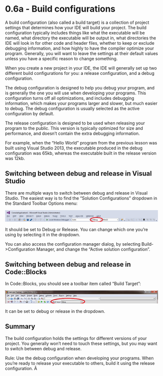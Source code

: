 # 0.6a - Build configurations

A build configuration (also called a build target) is a collection of project settings that determines how your IDE will build your project. The build configuration typically includes things like what the executable will be named, what directory the executable will be output in, what directories the IDE will look in for other code and header files, whether to keep or exclude debugging information, and how highly to have the compiler optimize your program. Generally, you will want to leave the settings at their default values unless you have a specific reason to change something.

When you create a new project in your IDE, the IDE will generally set up two different build configurations for you: a release configuration, and a debug configuration.

The debug configuration is designed to help you debug your program, and is generally the one you will use when developing your programs. This configuration turns off all optimizations, and includes debugging information, which makes your programs larger and slower, but much easier to debug. The debug configuration is usually selected as the active configuration by default.

The release configuration is designed to be used when releasing your program to the public. This version is typically optimized for size and performance, and doesn’t contain the extra debugging information.

For example, when the “Hello World” program from the previous lesson was built using Visual Studio 2013, the executable produced in the debug configuration was 65kb, whereas the executable built in the release version was 12kb.

## Switching between debug and release in Visual Studio

There are multiple ways to switch between debug and release in Visual Studio. The easiest way is to find the “Solution Configurations” dropdown in the Standard Toolbar Options menu:

![](VS-BuildTarget.jpg)

It should be set to Debug or Release. You can change which one you’re using by selecting it in the dropdown.

You can also access the configuration manager dialog, by selecting Build->Configuration Manager, and change the “Active solution configuration”.

## Switching between debug and release in Code::Blocks

In Code::Blocks, you should see a toolbar item called “Build Target”:

![](CB-BuildTarget.jpg)

It can be set to debug or release in the dropdown.

## Summary

The build configuration holds the settings for different versions of your project. You generally won’t need to touch these settings, but you may want to switch between debug and release.

Rule: Use the debug configuration when developing your programs. When you’re ready to release your executable to others, build it using the release configuration.
Â
